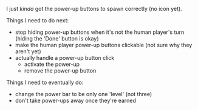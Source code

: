 I just _kinda_ got the power-up buttons to spawn correctly (no icon yet).

Things I need to do next:
- stop hiding power-up buttons when it's not the human player's turn (hiding the 'Done' button is okay)
- make the human player power-up buttons clickable (not sure why they aren't yet)
- actually handle a power-up button click
    - activate the power-up
    - remove the power-up button

Things I need to eventually do:
- change the power bar to be only one 'level' (not three)
- don't take power-ups away once they're earned
